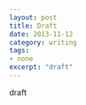 ```yaml
---
layout: post
title: Draft
date: 2013-11-12
category: writing
tags:
- none
excerpt: "draft"
---
```


draft
